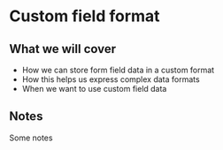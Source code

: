 # Custom field format

## What we will cover

- How we can store form field data in a custom format
- How this helps us express complex data formats
- When we want to use custom field data

## Notes

Some notes
